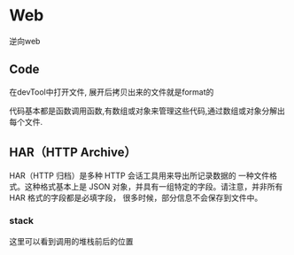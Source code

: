 # Web

逆向web

## Code

在devTool中打开文件, 展开后拷贝出来的文件就是format的

代码基本都是函数调用函数,有数组或对象来管理这些代码,通过数组或对象分解出每个文件.

## HAR（HTTP Archive）
HAR（HTTP 归档）是多种 HTTP 会话工具用来导出所记录数据的 一种文件格式。这种格式基本上是 JSON 对象，并具有一组特定的字段。请注意，并非所有 HAR 格式的字段都是必填字段， 很多时候，部分信息不会保存到文件中。

### stack
这里可以看到调用的堆栈前后的位置